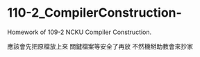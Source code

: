 # 110-2_CompilerConstruction-
Homework of 109-2 NCKU Compiler Construction.

應該會先把原檔放上來
關鍵檔案等安全了再放
不然機掰助教會來抄家
